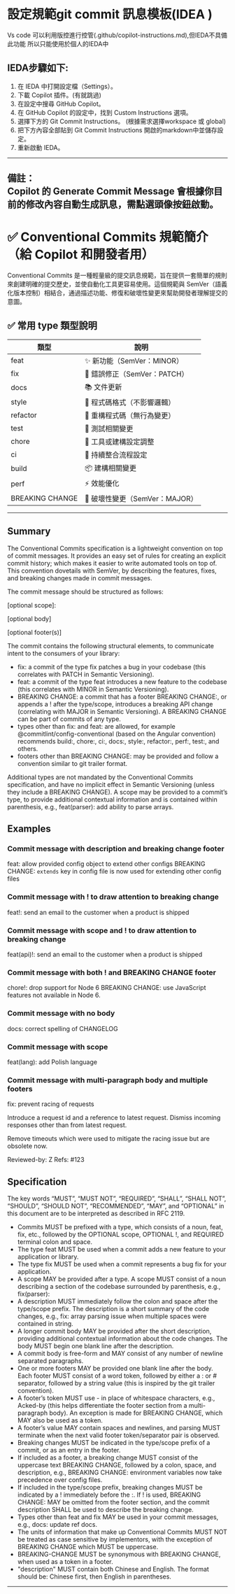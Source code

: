 # 設定規範git commit 訊息模板(IDEA )
Vs code 可以利用版控進行控管(.github/copilot-instructions.md),但IEDA不具備此功能 
所以只能使用於個人的IEDA中

## IEDA步驟如下:
1. 在 IEDA 中打開設定檔（Settings）。
2. 下載 Copilot 插件。(有就跳過)
3.  在設定中搜尋 GitHub Copilot。
4. 在 GitHub Copilot 的設定中，找到 Custom Instructions 選項。
5. 選擇下方的 Git Commit Instructions。 (根據需求選擇workspace 或 global) 
6. 把下方內容全部貼到 Git Commit Instructions 開啟的markdown中並儲存設定。
7. 重新啟動 IEDA。

---  
**備註：**  
Copilot 的 Generate Commit Message 會根據你目前的修改內容自動生成訊息，需點選頭像按鈕啟動。
---


# ✅ Conventional Commits 規範簡介（給 Copilot 和開發者用）
Conventional Commits 是一種輕量級的提交訊息規範，旨在提供一套簡單的規則來創建明確的提交歷史，並使自動化工具更容易使用。這個規範與 SemVer（語義化版本控制）相結合，通過描述功能、修復和破壞性變更來幫助開發者理解提交的意圖。

## ✅ 常用 type 類型說明

| 類型 | 說明 |
|------|------|
| feat | ✨ 新功能（SemVer：MINOR） |
| fix  | 🐛 錯誤修正（SemVer：PATCH） |
| docs | 📚 文件更新 |
| style | 💅 程式碼格式（不影響邏輯） |
| refactor | 🔧 重構程式碼（無行為變更） |
| test | 🧪 測試相關變更 |
| chore | 🔧 工具或建構設定調整 |
| ci | 🤖 持續整合流程設定 |
| build | 📦 建構相關變更 |
| perf | ⚡ 效能優化 |
| BREAKING CHANGE | 🚨 破壞性變更（SemVer：MAJOR） |

---

## Summary
The Conventional Commits specification is a lightweight convention on top of commit messages. It provides an easy set of rules for creating an explicit commit history; which makes it easier to write automated tools on top of. This convention dovetails with SemVer, by describing the features, fixes, and breaking changes made in commit messages.

The commit message should be structured as follows:

<type>[optional scope]: <description>

[optional body]

[optional footer(s)]

The commit contains the following structural elements, to communicate intent to the consumers of your library:

- fix: a commit of the type fix patches a bug in your codebase (this correlates with PATCH in Semantic Versioning).
- feat: a commit of the type feat introduces a new feature to the codebase (this correlates with MINOR in Semantic Versioning).
- BREAKING CHANGE: a commit that has a footer BREAKING CHANGE:, or appends a ! after the type/scope, introduces a breaking API change (correlating with MAJOR in Semantic Versioning). A BREAKING CHANGE can be part of commits of any type.
- types other than fix: and feat: are allowed, for example @commitlint/config-conventional (based on the Angular convention) recommends build:, chore:, ci:, docs:, style:, refactor:, perf:, test:, and others.
- footers other than BREAKING CHANGE: <description> may be provided and follow a convention similar to git trailer format.

Additional types are not mandated by the Conventional Commits specification, and have no implicit effect in Semantic Versioning (unless they include a BREAKING CHANGE). A scope may be provided to a commit’s type, to provide additional contextual information and is contained within parenthesis, e.g., feat(parser): add ability to parse arrays.

## Examples

### Commit message with description and breaking change footer
feat: allow provided config object to extend other configs
BREAKING CHANGE: `extends` key in config file is now used for extending other config files

### Commit message with ! to draw attention to breaking change
feat!: send an email to the customer when a product is shipped

### Commit message with scope and ! to draw attention to breaking change
feat(api)!: send an email to the customer when a product is shipped

### Commit message with both ! and BREAKING CHANGE footer
chore!: drop support for Node 6
BREAKING CHANGE: use JavaScript features not available in Node 6.

### Commit message with no body
docs: correct spelling of CHANGELOG

### Commit message with scope
feat(lang): add Polish language

### Commit message with multi-paragraph body and multiple footers
fix: prevent racing of requests

Introduce a request id and a reference to latest request. Dismiss
incoming responses other than from latest request.

Remove timeouts which were used to mitigate the racing issue but are
obsolete now.

Reviewed-by: Z
Refs: #123

## Specification

The key words “MUST”, “MUST NOT”, “REQUIRED”, “SHALL”, “SHALL NOT”, “SHOULD”, “SHOULD NOT”, “RECOMMENDED”, “MAY”, and “OPTIONAL” in this document are to be interpreted as described in RFC 2119.

- Commits MUST be prefixed with a type, which consists of a noun, feat, fix, etc., followed by the OPTIONAL scope, OPTIONAL !, and REQUIRED terminal colon and space.
- The type feat MUST be used when a commit adds a new feature to your application or library.
- The type fix MUST be used when a commit represents a bug fix for your application.
- A scope MAY be provided after a type. A scope MUST consist of a noun describing a section of the codebase surrounded by parenthesis, e.g., fix(parser):
- A description MUST immediately follow the colon and space after the type/scope prefix. The description is a short summary of the code changes, e.g., fix: array parsing issue when multiple spaces were contained in string.
- A longer commit body MAY be provided after the short description, providing additional contextual information about the code changes. The body MUST begin one blank line after the description.
- A commit body is free-form and MAY consist of any number of newline separated paragraphs.
- One or more footers MAY be provided one blank line after the body. Each footer MUST consist of a word token, followed by either a :<space> or <space># separator, followed by a string value (this is inspired by the git trailer convention).
- A footer’s token MUST use - in place of whitespace characters, e.g., Acked-by (this helps differentiate the footer section from a multi-paragraph body). An exception is made for BREAKING CHANGE, which MAY also be used as a token.
- A footer’s value MAY contain spaces and newlines, and parsing MUST terminate when the next valid footer token/separator pair is observed.
- Breaking changes MUST be indicated in the type/scope prefix of a commit, or as an entry in the footer.
- If included as a footer, a breaking change MUST consist of the uppercase text BREAKING CHANGE, followed by a colon, space, and description, e.g., BREAKING CHANGE: environment variables now take precedence over config files.
- If included in the type/scope prefix, breaking changes MUST be indicated by a ! immediately before the :. If ! is used, BREAKING CHANGE: MAY be omitted from the footer section, and the commit description SHALL be used to describe the breaking change.
- Types other than feat and fix MAY be used in your commit messages, e.g., docs: update ref docs.
- The units of information that make up Conventional Commits MUST NOT be treated as case sensitive by implementors, with the exception of BREAKING CHANGE which MUST be uppercase.
- BREAKING-CHANGE MUST be synonymous with BREAKING CHANGE, when used as a token in a footer.
- "description" MUST contain both Chinese and English. The format should be: Chinese first, then English in parentheses.

---

